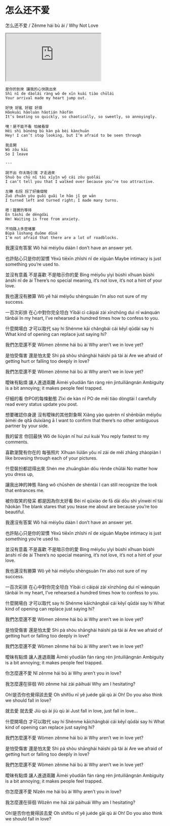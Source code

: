 # 怎么还不爱

怎么还不爱 / Zěnme hái bù ài / Why Not Love

<div class="video-container">
  <iframe
  src="https://www.youtube.com/embed/1FP2uZsIQFQ"
  allowfullscreen="allowfullscreen">
  </iframe>
</div>

```
是你的到來 讓我的心快跳出來
Shì nǐ de dàolái ràng wǒ de xīn kuài tiào chūlái
Your arrival made my heart jump out.

好快 好亂 好甜 好煩
Hǎokuài hǎoluàn hǎotián hǎofán
It’s beating so quickly, so chaotically, so sweetly, so annoyingly.

嘿！是不能不看 怕被看穿
Hēi shì bùnéng bù kàn pà bèi kànchuān
Hey! I can’t stop looking, but I’m afraid to be seen through

我走開
Wǒ zǒu kāi
So I leave

---

說不出 你太吸引我 才走過來
Shuō bu chū nǐ tài xīyǐn wǒ cái zǒu guòlái
I can’t tell you that I walked over because you’re too attractive.

左轉 右拐 拐了好幾個彎
Zuǒ zhuǎn yòu guǎi guǎi le hǎo jǐ ge wān
I turned left and turned right; I made many turns.

嗯！踏實的等待
Èn tāshi de děngdài
Hm! Waiting is free from anxiety.

不怕路上多麼堵塞
Bùpà lùshang duōme dǔsè
I’m not afraid that there are a lot of roadblocks.
```

我還沒有答案
Wǒ hái méiyǒu dáàn
I don’t have an answer yet.

也許貼心只是你的習慣
Yěxǔ tiēxīn zhǐshì nǐ de xíguàn
Maybe intimacy is just something you’re used to.

並沒有意義 不是喜歡 不是暗示你的愛
Bìng méiyǒu yìyì bùshì xǐhuan bùshì ànshì nǐ de ài
There’s no special meaning, it’s not love, it’s not a hint of your love.

我也還沒有勝算
Wǒ yě hái méiyǒu shèngsuàn
I’m also not sure of my success.

一百次彩排 在心中對你完全坦白
Yībǎi cì cǎipái zài xīnzhōng duì nǐ wánquán tǎnbái
In my heart, I’ve rehearsed a hundred times how to confess to you.

什麼開場白 才可以取代 say hi
Shénme kāi chǎngbái cái kěyǐ qǔdài say hi
What kind of opening can replace just saying hi?

我們怎麼還不愛
Wǒmen zěnme hái bù ài
Why aren’t we in love yet?

是怕受傷害 還是怕太愛
Shì pà shòu shānghài háishi pà tài ài
Are we afraid of getting hurt or falling too deeply in love?

我們怎麼還不愛
Wǒmen zěnme hái bù ài
Why aren’t we in love yet?

曖昧有點煩 讓人進退兩難
Àimèi yǒudiǎn fán ràng rén jìntuìliǎngnán
Ambiguity is a bit annoying; it makes people feel trapped.

仔細的看 你PO的每條動態
Zǐxì de kàn nǐ PO de měi tiáo dòngtài
I carefully read every status update you post.

想要確認你身邊 沒有曖昧的其他對象啊
Xiǎng yào quèrèn nǐ shēnbiān méiyǒu àimèi de qítā duìxiàng ā
I want to confirm that there’s no other ambiguous partner by your side.

我的留言 你回最快
Wǒ de liúyán nǐ huí zuì kuài
You reply fastest to my comments.

喜歡瀏覽有你在的 每張照片
Xǐhuan liúlǎn yǒu nǐ zài de měi zhāng zhàopiàn
I like browsing through each of your pictures.

什麼裝扮都認得出來
Shén me zhuāngbàn dōu rènde chūlái
No matter how you dress up,

讓我出神的神態
Ràng wǒ chūshén de shéntài
I can still recognize the look that entrances me.

被你取笑的發呆 都是因為你太好看
Bèi nǐ qǔxiào de fā dāi dōu shì yīnwèi nǐ tài hǎokàn
The blank stares that you tease me about are because you’re too beautiful.

我還沒有答案
Wǒ hái méiyǒu dáàn
I don’t have an answer yet.

也許貼心只是你的習慣
Yěxǔ tiēxīn zhǐshì nǐ de xíguàn
Maybe intimacy is just something you’re used to.

並沒有意義 不是喜歡 不是暗示你的愛
Bìng méiyǒu yìyì bùshì xǐhuan bùshì ànshì nǐ de ài
There’s no special meaning, it’s not love, it’s not a hint of your love.

我也還沒有勝算
Wǒ yě hái méiyǒu shèngsuàn
I’m also not sure of my success.

一百次彩排 在心中對你完全坦白
Yībǎi cì cǎipái zài xīnzhōng duì nǐ wánquán tǎnbái
In my heart, I’ve rehearsed a hundred times how to confess to you.

什麼開場白 才可以取代 say hi
Shénme kāichǎngbái cái kěyǐ qǔdài say hi
What kind of opening can replace just saying hi?

我們怎麼還不愛
Wǒmen zěnme hái bù ài
Why aren’t we in love yet?

是怕受傷害 還是怕太愛
Shì pà shòu shānghài háishi pà tài ài
Are we afraid of getting hurt or falling too deeply in love?

我們怎麼還不愛
Wǒmen zěnme hái bù ài
Why aren’t we in love yet?

曖昧有點煩 讓人進退兩難
Àimèi yǒudiǎn fán ràng rén jìntuìliǎngnán
Ambiguity is a bit annoying; it makes people feel trapped.

你怎麼還不愛
Nǐ zěnme hái bù ài
Why aren’t you in love?

我怎麼還在徘徊
Wǒ zěnme hái zài páihuái
Why am I hesitating?

Oh!是否你也覺得該去愛
Oh shìfǒu nǐ yě juéde gāi qù ài
Oh! Do you also think we should fall in love?

就去愛 就去愛
Jiù qù ài jiù qù ài
Just fall in love, just fall in love…

什麼開場白 才可以取代 say hi
Shénme kāichǎngbái cái kěyǐ qǔdài say hi
What kind of opening can replace just saying hi?

我們怎麼還不愛
Wǒmen zěnme hái bù ài
Why aren’t we in love yet?

是怕受傷害 還是怕太愛
Shì pà shòu shānghài háishi pà tài ài
Are we afraid of getting hurt or falling too deeply in love?

我們怎麼還不愛
Wǒmen zěnme hái bù ài
Why aren’t we in love yet?

曖昧有點煩 讓人進退兩難
Àimèi yǒudiǎn fán ràng rén jìntuìliǎngnán
Ambiguity is a bit annoying; it makes people feel trapped.

你怎麼還不愛
Nǐzěn me hái bù ài
Why aren’t you in love?

我怎麼還在徘徊
Wǒzěn me hái zài páihuái
Why am I hesitating?

Oh!是否你也覺得該去愛
Oh shìfǒu nǐ yě juéde gāi qù ài
Oh! Do you also think we should fall in love?
```

